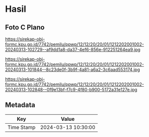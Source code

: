 # Hasil

## Foto C Plano

https://sirekap-obj-formc.kpu.go.id/7742/pemilu/ppwp/12/12/20/20/01/1212202001002-20240313-102729--af9dd1a8-da37-4ef6-856e-912251264ea9.jpg

https://sirekap-obj-formc.kpu.go.id/7742/pemilu/ppwp/12/12/20/20/01/1212202001002-20240313-101844--8c23de0f-3b9f-4a81-a6a2-3c6aad553174.jpg

https://sirekap-obj-formc.kpu.go.id/7742/pemilu/ppwp/12/12/20/20/01/1212202001002-20240313-102848--0f9e13bf-f7c9-4f80-b900-5172a31e127e.jpg


## Metadata

| Key        | Value               |
| ---------- | ------------------- |
| Time Stamp | 2024-03-13 10:30:00 |




